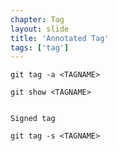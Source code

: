 ```yaml
---
chapter: Tag
layout: slide
title: 'Annotated Tag'
tags: ['tag']
---
```


	git tag -a <TAGNAME>

	git show <TAGNAME>


	Signed tag

	git tag -s <TAGNAME>
